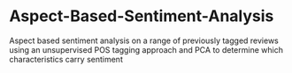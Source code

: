 # Aspect-Based-Sentiment-Analysis
Aspect based sentiment analysis on a range of previously tagged reviews using an unsupervised POS tagging approach and PCA to determine which characteristics carry sentiment

